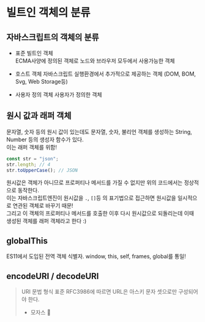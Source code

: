 # 빌트인 객체의 분류

## 자바스크립트의 객체의 분류

- 표준 빌트인 객체  
  ECMA사양에 정의된 객체로 노드와 브라우저 모두에서 사용가능한 객체

- 호스트 객체
  자바스크립트 실행환경에서 추가적으로 제공하는 객체 (DOM, BOM, Svg, Web Storage등)

- 사용자 정의 객체
  사용자가 정의한 객체

## 원시 값과 래퍼 객체

문자열, 숫자 등의 원시 값이 있는데도 문자열, 숫자, 불리언 객체를 생성하는 String, Number 등의 생성자 함수가 있다.  
이는 래퍼 객체를 위함!

```js
const str = "json";
str.length; // 4
str.toUpperCase(); // JSON
```

원시값은 객체가 아니므로 프로퍼티나 메서드를 가질 수 없지만 위의 코드에서는 정상적으로 동작한다.  
이는 자바스크립트엔진이 원시값을 <code>.</code>, <code>[]</code>등 의 표기법으로 접근하면 원시값을 일시적으로 연관된 객체로 바꾸기 때문!  
그리고 이 객체의 프로퍼티나 메서드를 호출한 이후 다시 원시값으로 되돌리는데 이때 생성된 객체를 래퍼 객체라고 한다 :)

## globalThis

ES11에서 도입된 전역 객체 식별자. window, this, self, frames, global를 통일!

## encodeURI / decodeURI

> URI 문법 형식 표준 RFC3986에 따르면 URL은 아스키 문자 셋으로만 구성되어야 한다.
>
> - 모자스 :lizard:
